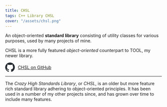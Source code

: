 ```yaml
---
title: CHSL
tags: C++ Library CHSL
cover: "/assets/chsl.png"
---
```


An object-oriented <b>standard library</b> consisting of utility classes for various purposes, used by many projects of mine.

<!--more-->

CHSL is a more fully featured *object-oriented* counterpart to TOOL, my newer library. 

<div style="display: flex; align-items: center; margin-right: 10px;">
<img src="/assets/github-mark.svg" style="height: 30px; margin-right: 10px;"/>
<a class="button button--secondary button--rounded button--lg" href="https://github.com/crazysissen/CHSL" style="margin-right: 10px;">
CHSL on GitHub
</a>
</div>

---

The *Crazy High Standards Library*, or *CHSL*, is an older but more feature rich standard library adhering to object-oriented principles. It has been used in a number of my other projects since, and has grown over time to include many features. 

